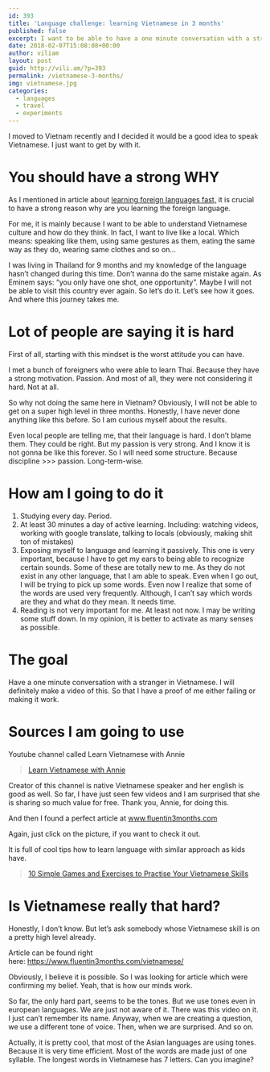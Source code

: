 ```yaml
---
id: 393
title: 'Language challenge: learning Vietnamese in 3 months'
published: false
excerpt: I want to be able to have a one minute conversation with a stranger in Vietnamese. Let's see if I can do it.
date: 2018-02-07T15:08:08+00:00
author: viliam
layout: post
guid: http://vili.am/?p=393
permalink: /vietnamese-3-months/
img: vietnamese.jpg
categories:
  - languages
  - travel
  - experiments
---
```

I moved to Vietnam recently and I decided it would be a good idea to speak Vietnamese. I just want to get by with it.



# You should have a strong WHY

As I mentioned in article about [learning foreign languages fast,](http://vili.am/learn-foreign-language-fast/) it is crucial to have a strong reason why are you learning the foreign language.

For me, it is mainly because I want to be able to understand Vietnamese culture and how do they think. In fact, I want to live like a local. Which means: speaking like them, using same gestures as them, eating the same way as they do, wearing same clothes and so on&#8230;

I was living in Thailand for 9 months and my knowledge of the language hasn&#8217;t changed during this time. Don&#8217;t wanna do the same mistake again. As Eminem says: &#8220;you only have one shot, one opportunity&#8221;. Maybe I will not be able to visit this country ever again. So let&#8217;s do it. Let&#8217;s see how it goes. And where this journey takes me.

# Lot of people are saying it is hard

First of all, starting with this mindset is the worst attitude you can have.

I met a bunch of foreigners who were able to learn Thai. Because they have a strong motivation. Passion. And most of all, they were not considering it hard. Not at all.

So why not doing the same here in Vietnam? Obviously, I will not be able to get on a super high level in three months. Honestly, I have never done anything like this before. So I am curious myself about the results.

Even local people are telling me, that their language is hard. I don&#8217;t blame them. They could be right. But my passion is very strong. And I know it is not gonna be like this forever. So I will need some structure. Because discipline >>> passion. Long-term-wise.

# How am I going to do it

  1. Studying every day. Period.
  2. At least 30 minutes a day of active learning. Including: watching videos, working with google translate, talking to locals (obviously, making shit ton of mistakes)
  3. Exposing myself to language and learning it passively. This one is very important, because I have to get my ears to being able to recognize certain sounds. Some of these are totally new to me. As they do not exist in any other language, that I am able to speak. Even when I go out, I will be trying to pick up some words. Even now I realize that some of the words are used very frequently. Although, I can&#8217;t say which words are they and what do they mean. It needs time.
  4. Reading is not very important for me. At least not now. I may be writing some stuff down. In my opinion, it is better to activate as many senses as possible.

# The goal

Have a one minute conversation with a stranger in Vietnamese. I will definitely make a video of this. So that I have a proof of me either failing or making it work.

# Sources I am going to use

Youtube channel called Learn Vietnamese with Annie

<blockquote class="wp-embedded-content" data-secret="j007nyy7s5">
  <p>
    <a href="https://www.youtube.com/user/AnnieVietnamese/videos?flow=grid&view=0&sort=da">Learn Vietnamese with Annie</a>
  </p>
</blockquote>

Creator of this channel is native Vietnamese speaker and her english is good as well. So far, I have just seen few videos and I am surprised that she is sharing so much value for free. Thank you, Annie, for doing this.

And then I found a perfect article at www.fluentin3months.com

Again, just click on the picture, if you want to check it out.

It is full of cool tips how to learn language with similar approach as kids have.

<blockquote class="wp-embedded-content" data-secret="j007nyy7s5">
  <p>
    <a href="https://www.fluentin3months.com/vietnamese-skills/">10 Simple Games and Exercises to Practise Your Vietnamese Skills</a>
  </p>
</blockquote>



# Is Vietnamese really that hard?

Honestly, I don&#8217;t know. But let&#8217;s ask somebody whose Vietnamese skill is on a pretty high level already.

Article can be found right here: <https://www.fluentin3months.com/vietnamese/>

Obviously, I believe it is possible. So I was looking for article which were confirming my belief. Yeah, that is how our minds work.

So far, the only hard part, seems to be the tones. But we use tones even in european languages. We are just not aware of it. There was this video on it. I just can&#8217;t remember its name. Anyway, when we are creating a question, we use a different tone of voice. Then, when we are surprised. And so on.

Actually, it is pretty cool, that most of the Asian languages are using tones. Because it is very time efficient. Most of the words are made just of one syllable. The longest words in Vietnamese has 7 letters. Can you imagine?
